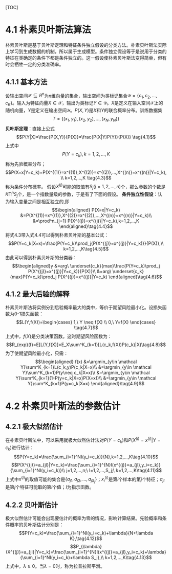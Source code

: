 [TOC]
# 4.1 朴素贝叶斯法算法
朴素贝叶斯是基于贝叶斯定理和特征条件独立假设的分类方法。朴素贝叶斯法实际上学习到生成数据的机制，所以属于生成模型。条件独立假设等于是说用于分类的特征在类确定的条件下都是条件独立的。这一假设使朴素贝叶斯法变得简单，但有时会牺牲一定的分类准确率。
## 4.1.1 基本方法
设输出空间$\mathcal X \subseteq R^n$为$n$维向量的集合，输出空间为类标记集合$\mathcal Y=\{c_1,c_2,...,c_K\}$。输入为特征向量$X\in \mathcal X$，输出为类标记$Y\in \mathcal Y$。$X$是定义在输入空间$\mathcal X$上的随机向量，$Y$是定义在输出空间$\mathcal Y$。$P(X,Y)$是$X$和$Y$的联合概率分布。训练数据集
$$T=\{(x_1,y_1),(x_2,y_2),...,(x_N,y_N)\}$$
**贝叶斯定理**：直接上公式
$$P(Y|X)=\frac{P(X,Y)}{P(X)}=\frac{P(X|Y)P(Y)}{P(X)} \tag{4.1}$$
上式中
$$P(Y=c_k),k=1,2,...,K \tag{4.2}$$
称为先验概率分布；
$$P(X=x|Y=c_k)=P(X^{(1)}=x^{(1)},X^{(2)}=x^{(2)},...,X^{(n)}=x^{(n)}|Y=c_k),\\
k=1,2,...,K \tag{4.3}$$
称为条件分布概率。
假设$X^{(j)}$可能的取值有$S_j(j=1,2,...,n)$个，那么参数的个数是$K\prod^nS_j$个，是一个指数量级的参数，于是有了下面的假设。
**条件独立性假设**：认为输入变量之间是相互独立的,即
$$\begin{aligned} P(X=x|Y=c_k)
&=P(X^{(1)}=x^{(1)},X^{(2)}=x^{(2)},...,X^{(n)}=x^{(n)}|Y=c_k)\\ 
&=\prod^n_{j=1} P(X^{(j)}=x^{(j)}|Y=c_k),k=1,2,...,K 
\end{aligned}\tag{4.4}$$
将式4.3带入式4.4可以得到朴素贝叶斯的基本公式：
$$P(Y=c_k|X=x)=\frac{P(Y=c_k)\prod_j{P(X^{(j)}=x^{(j)}|Y=c_k)}}{P(X)},\\
k=1,2,...,K\tag{4.5}$$
由此可以得到朴素贝叶斯的分类器：
$$\begin{aligned}y
&=arg\ \underset{c_k}{max}\frac{P(Y=c_k)\prod_j P(X^{(j)}=x^{(j)}|Y=c_k)}{P(X)}\\ 
&=arg\ \underset{c_k}{max}P(Y=c_k)\prod_j P(X^{(j)}=x^{(j)}|Y=c_k)
\end{aligned}\tag{4.6}$$
## 4.1.2 最大后验的解释
朴素贝叶斯法将实例分到后验概率最大的类中，等价于期望风险最小化。设损失函数为0-1损失函数：
$$L(Y,f(X))=\begin{cases} 
1,\ Y \neq f(X) \\
0,\ Y=f(X)
\end{cases} \tag{4.7}$$
上式中，$f(X)$是分类决策函数。这时期望风险函数为：
$$R_{exp}(f)=E[L(Y,f(X)]=E_X\sum^K_{k=1}[L(c_k,f(X))P(c_k)|X)\tag{4.8}$$
为了使期望风险最小化，只需：
$$\begin{aligned} f(x) 
&=\argmin_{y\in \mathcal Y}\sum^K_{k=1}L(c_k,y)P(c_k|X=x)\\ 
&=\argmin_{y\in \mathcal Y}\sum^K_{k=1}P(y\neq c_k|X=x)\\ 
&=\argmin_{y\in \mathcal Y}\sum^K_{k=1}(1-P(y=c_k|X=x)P(X=x))\\
&=\argmin_{y\in \mathcal Y}\sum^K_{k=1}P(y=c_k|X=x)
\end{aligned}\tag{4.9}$$
# 4.2 朴素贝叶斯法的参数估计
## 4.2.1 极大似然估计
在朴素贝叶斯法中，可以采用就极大似然估计法对$P(Y=c_k)$和$P(X^{(j)}=x^{(j)}|Y=c_k)$进行估计：
$$P(Y=c_k)=\frac{\sum_{i=1}^NI(y_i=c_k)}{N},k=1,2,...,K\tag{4.10}$$
$$P(X^{(j)}=a_{jl}|Y=c_k)=\frac{\sum_{i=1}^{N}I(x^{(j)}=a_{jl},y_i=c_k)}{\sum_{i=1}^NI(y_i=c_k)}\\
j=1,2,...,n;\ l=1,2,...,S_j;\ k=1,2,...,K\tag{4.11}$$
上式中$x^{(j)}$的取值可能的集合是$\{a_{j1},a_{j2},...,a_{jS_j}\}$；$x_i^{(j)}$是第$i$个样本的第$j$个特征；$a_{jl}$是第$j$个特征可能取的第$l$个值；$I$为指示函数。
## 4.2.2 贝叶斯估计
极大似然估计可能会出现要估计的概率为零的情况，影响计算结果。先验概率和条件概率的贝叶斯估计分别是：
$$P(Y=c_k)=\frac{\sum_{i=1}^NI(y_i=c_k)+\lambda}{N+\lambda K},\tag{4.12}$$
$$P_{\lambda}(X^{(j)}=a_{jl}|Y=c_k)=\frac{\sum_{i=1}^{N}I(x^{(j)}=a_{jl},y_i=c_k)+\lambda}{\sum_{i=1}^NI(y_i=c_k)+\lambda S_j},\\ 
k=1,2,...,K\tag{4.13}$$
上式中，$\lambda \geq 0$。当$\lambda=0$时，称为拉普拉斯平滑。